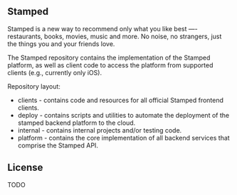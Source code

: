 ## Stamped

Stamped is a new way to recommend only what you like best —- restaurants, 
books, movies, music and more. No noise, no strangers, just the things you and 
your friends love.

The Stamped repository contains the implementation of the Stamped platform, as 
well as client code to access the platform from supported clients (e.g., 
currently only iOS).

Repository layout:

* clients - contains code and resources for all official Stamped frontend clients.
* deploy - contains scripts and utilities to automate the deployment of the stamped backend platform to the cloud.
* internal - contains internal projects and/or testing code.
* platform - contains the core implementation of all backend services that comprise the Stamped API.

## License

TODO

